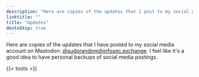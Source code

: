 ```yaml
---
description: "Here are copies of the updates that I post to my social media account on Mastodon."
linktitle: ""
title: "Updates"
devtoSkip: true
---
```


Here are copies of the updates that I have posted to my social media account on Mastodon: [@sudorandom@infosec.exchange](https://infosec.exchange/@sudorandom). I feel like it's a good idea to have personal backups of social media postings.

{{< toots >}}
